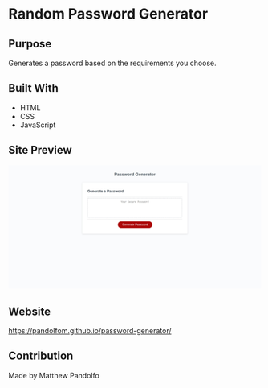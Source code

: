 # Random Password Generator

## Purpose
Generates a password based on the requirements you choose.

## Built With
* HTML
* CSS
* JavaScript

## Site Preview
![Preview](./Develop/preview.jpeg)

## Website
https://pandolfom.github.io/password-generator/

## Contribution
Made by Matthew Pandolfo